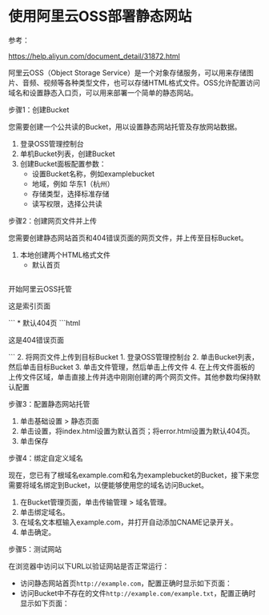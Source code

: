 # 使用阿里云OSS部署静态网站
参考：

https://help.aliyun.com/document_detail/31872.html


阿里云OSS（Object Storage Service）是一个对象存储服务，可以用来存储图片、音频、视频等各种类型文件，也可以存储HTML格式文件。OSS允许配置访问域名和设置静态入口页，可以用来部署一个简单的静态网站。

步骤1：创建Bucket

您需要创建一个公共读的Bucket，用以设置静态网站托管及存放网站数据。

1. 登录OSS管理控制台
2. 单机Bucket列表，创建Bucket
3. 创建Bucket面板配置参数：
    * 设置Bucket名称，例如examplebucket
    * 地域，例如 华东1（杭州）
    * 存储类型，选择标准存储
    * 读写权限，选择公共读

步骤2：创建网页文件并上传

您需要创建静态网站首页和404错误页面的网页文件，并上传至目标Bucket。

1. 本地创建两个HTML格式文件
    * 默认首页
    ```html
<html>
    <head>
       <title>Hello OSS!</title>
       <meta charset="utf-8">
    </head>
    <body>
       <p>开始阿里云OSS托管</p>
       <p>这是索引页面</p>
    </body>
</html>
    ```
    * 默认404页
    ```html
<html>
<head>
   <title>Hello OSS!</title>
   <meta charset="utf-8">
</head>
<body>
   <p>这是404错误页面</p>
</body>
</html> 
    ```
2. 将网页文件上传到目标Bucket
    1. 登录OSS管理控制台
    2. 单击Bucket列表，然后单击目标Bucket
    3. 单击文件管理，然后单击上传文件
    4. 在上传文件面板的上传文件区域，单击直接上传并选中刚刚创建的两个网页文件。其他参数均保持默认配置

步骤3：配置静态网站托管

1. 单击基础设置 > 静态页面
2. 单击设置，将index.html设置为默认首页；将error.html设置为默认404页。
3. 单击保存

步骤4：绑定自定义域名

现在，您已有了根域名example.com和名为examplebucket的Bucket，接下来您需要将域名绑定到Bucket，以便能够使用您的域名访问Bucket。

1. 在Bucket管理页面，单击传输管理 > 域名管理。
2. 单击绑定域名。
3. 在域名文本框输入example.com，并打开自动添加CNAME记录开关。
4. 单击确定。

步骤5：测试网站

在浏览器中访问以下URL以验证网站是否正常运行：
* 访问静态网站首页`http://example.com`，配置正确时显示如下页面：
* 访问Bucket中不存在的文件`http://example.com/example.txt`，配置正确时显示如下页面：